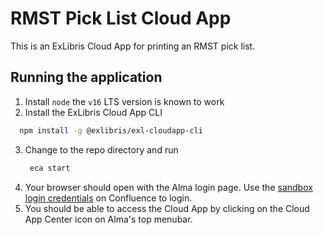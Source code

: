 # RMST Pick List Cloud App

This is an ExLibris Cloud App for printing an RMST pick list. 

## Running the application

1. Install `node` the `v16` LTS version is known to work
2. Install the ExLibris Cloud App CLI
  ```bash
    npm install -g @exlibris/exl-cloudapp-cli
  ``` 
3. Change to the repo directory and run
   ```bash
    eca start
   ```
4. Your browser should open with the Alma login page. Use the [sandbox login credentials](https://jhulibraries.atlassian.net/wiki/spaces/ALMA/pages/2023948447/Sandbox) on Confluence to login.
5. You should be able to access the Cloud App by clicking on the Cloud App Center icon on Alma's top menubar. 
